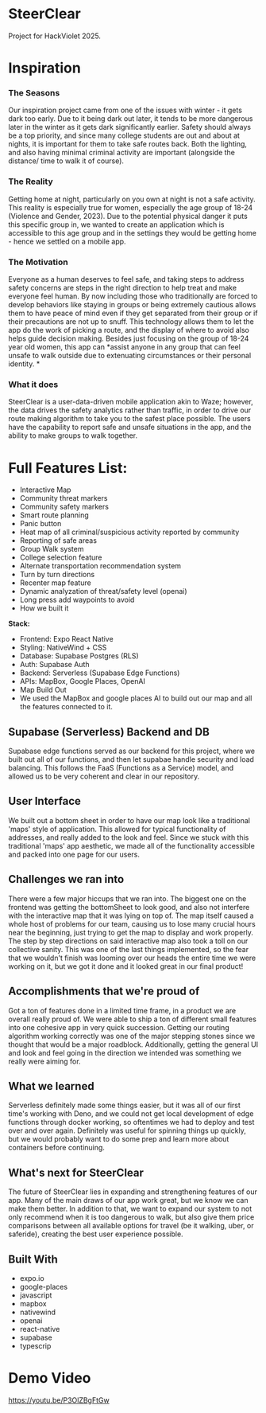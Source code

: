 # SteerClear
Project for HackViolet 2025. 

# Inspiration
### The Seasons
Our inspiration project came from one of the issues with winter - it gets dark too early. Due to it being dark out later, it tends to be more dangerous later in the winter as it gets dark significantly earlier. Safety should always be a top priority, and since many college students are out and about at nights, it is important for them to take safe routes back. Both the lighting, and also having minimal criminal activity are important (alongside the distance/ time to walk it of course).

### The Reality
Getting home at night, particularly on you own at night is not a safe activity. This reality is especially true for women, especially the age group of 18-24 (Violence and Gender, 2023). Due to the potential physical danger it puts this specific group in, we wanted to create an application which is accessible to this age group and in the settings they would be getting home - hence we settled on a mobile app.

### The Motivation
Everyone as a human deserves to feel safe, and taking steps to address safety concerns are steps in the right direction to help treat and make everyone feel human. By now including those who traditionally are forced to develop behaviors like staying in groups or being extremely cautious allows them to have peace of mind even if they get separated from their group or if their precautions are not up to snuff. This technology allows them to let the app do the work of picking a route, and the display of where to avoid also helps guide decision making. Besides just focusing on the group of 18-24 year old women, this app can *assist anyone in any group that can feel unsafe to walk outside due to extenuating circumstances or their personal identity. *

### What it does
SteerClear is a user-data-driven mobile application akin to Waze; however, the data drives the safety analytics rather than traffic, in order to drive our route making algorithm to take you to the safest place possible. The users have the capability to report safe and unsafe situations in the app, and the ability to make groups to walk together.

# Full Features List:

- Interactive Map
- Community threat markers
- Community safety markers
- Smart route planning
- Panic button
- Heat map of all criminal/suspicious activity reported by community
- Reporting of safe areas
- Group Walk system
- College selection feature
- Alternate transportation recommendation system
- Turn by turn directions
- Recenter map feature
- Dynamic analyzation of threat/safety level (openai)
- Long press add waypoints to avoid
- How we built it

**Stack:**

- Frontend: Expo React Native
- Styling: NativeWind + CSS
- Database: Supabase Postgres (RLS)
- Auth: Supabase Auth
- Backend: Serverless (Supabase Edge Functions)
- APIs: MapBox, Google Places, OpenAI
- Map Build Out
- We used the MapBox and google places AI to build out our map and all the features connected to it.

## Supabase (Serverless) Backend and DB
Supabase edge functions served as our backend for this project, where we built out all of our functions, and then let supabae handle security and load balancing. This follows the FaaS (Functions as a Service) model, and allowed us to be very coherent and clear in our repository.

## User Interface
We built out a bottom sheet in order to have our map look like a traditional 'maps' style of application. This allowed for typical functionality of addresses, and really added to the look and feel. Since we stuck with this traditional 'maps' app aesthetic, we made all of the functionality accessible and packed into one page for our users.

## Challenges we ran into
There were a few major hiccups that we ran into. The biggest one on the frontend was getting the bottomSheet to look good, and also not interfere with the interactive map that it was lying on top of. The map itself caused a whole host of problems for our team, causing us to lose many crucial hours near the beginning, just trying to get the map to display and work properly. The step by step directions on said interactive map also took a toll on our collective sanity. This was one of the last things implemented, so the fear that we wouldn't finish was looming over our heads the entire time we were working on it, but we got it done and it looked great in our final product!

## Accomplishments that we're proud of
Got a ton of features done in a limited time frame, in a product we are overall really proud of. We were able to ship a ton of different small features into one cohesive app in very quick succession. Getting our routing algorithm working correctly was one of the major stepping stones since we thought that would be a major roadblock. Additionally, getting the general UI and look and feel going in the direction we intended was something we really were aiming for.

## What we learned
Serverless definitely made some things easier, but it was all of our first time's working with Deno, and we could not get local development of edge functions through docker working, so oftentimes we had to deploy and test over and over again. Definitely was useful for spinning things up quickly, but we would probably want to do some prep and learn more about containers before continuing.

## What's next for SteerClear
The future of SteerClear lies in expanding and strengthening features of our app. Many of the main draws of our app work great, but we know we can make them better. In addition to that, we want to expand our system to not only recommend when it is too dangerous to walk, but also give them price comparisons between all available options for travel (be it walking, uber, or saferide), creating the best user experience possible.

## Built With
- expo.io
- google-places
- javascript
- mapbox
- nativewind
- openai
- react-native
- supabase
- typescrip

# Demo Video
https://youtu.be/P3OlZBgFtGw
